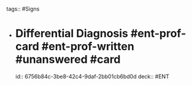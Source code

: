 tags:: #Signs

- # Differential Diagnosis #ent-prof-card #ent-prof-written #unanswered #card
  id:: 6756b84c-3be8-42c4-9daf-2bb01cb6bd0d
  deck:: #ENT